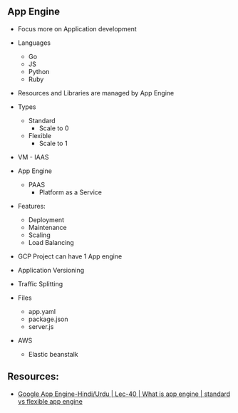 ## App Engine

- Focus more on Application development

- Languages
    - Go
    - JS
    - Python
    - Ruby

- Resources and Libraries are managed by App Engine

- Types
    - Standard
        - Scale to 0
    - Flexible
        - Scale to 1



- VM - IAAS

- App Engine
    - PAAS
        - Platform as a Service

- Features:
    - Deployment
    - Maintenance
    - Scaling
    - Load Balancing

- GCP Project can have 1 App engine
- Application Versioning
- Traffic Splitting


- Files
    - app.yaml
    - package.json
    - server.js





- AWS
    - Elastic beanstalk



## Resources:

- [Google App Engine-Hindi/Urdu | Lec-40 | What is app engine | standard vs flexible app engine](https://youtu.be/CJrWJa5Wyec?list=PLBGx66SQNZ8YWRUw6yicKtD4AIpUl_YiJ)